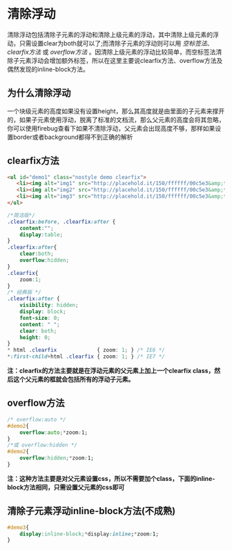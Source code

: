 # 清除浮动
清除浮动包括清除子元素的浮动和清除上级元素的浮动，其中清除上级元素的浮动，只需设置clear为both就可以了;而清除子元素的浮动则可以用 _空标签法_、_clearfix方法_ 或 _overflow方法_ 。因清除上级元素的浮动比较简单，而空标签法清除子元素浮动会增加额外标签，所以在这里主要说clearfix方法、overflow方法及偶然发现的inline-block方法。

## 为什么清除浮动
一个块级元素的高度如果没有设置height，那么其高度就是由里面的子元素来撑开的，如果子元素使用浮动，脱离了标准的文档流，那么父元素的高度会将其忽略，你可以使用firebug查看下如果不清除浮动，父元素会出现高度不够，那样如果设置border或者background都得不到正确的解析

## clearfix方法

```html
<ul id="demo1" class="nostyle demo clearfix">
   <li><img alt="img1" src="http://placehold.it/150/ffffff/00c5e3&amp;text=demo"></li>
   <li><img alt="img2" src="http://placehold.it/150/ffffff/00c5e3&amp;text=demo"></li>
   <li><img alt="img3" src="http://placehold.it/150/ffffff/00c5e3&amp;text=demo"></li>
</ul>
```

```css
/*简洁版*/
.clearfix:before, .clearfix:after {
    content:"";
    display:table;
}
.clearfix:after{
    clear:both;
    overflow:hidden;
}
.clearfix{
    zoom:1;
}
/* 经典版 */
.clearfix:after {
    visibility: hidden;
    display: block;
    font-size: 0;
    content: " ";
    clear: both;
    height: 0;
}
* html .clearfix             { zoom: 1; } /* IE6 */
*:first-child+html .clearfix { zoom: 1; } /* IE7 */
```

**注：clearfix的方法主要就是在浮动元素的父元素上加上一个clearfix class，然后这个父元素的框就会包括所有的浮动子元素。**

## overflow方法

```css
/* overflow:auto */
#demo2{
    overflow:auto;*zoom:1;
}
/*或 overflow:hidden */
#demo2{
    overflow:hidden;*zoom:1;
}
```

**注：这种方法主要是对父元素设置css，所以不需要加个class，下面的inline-block方法相同，只需设置父元素的css即可**

## 清除子元素浮动inline-block方法(不成熟)

```css
#demo3{
    display:inline-block;*display:inline;*zoom:1;
}
```
